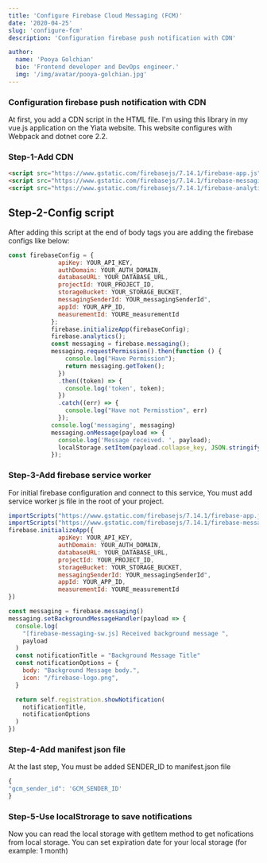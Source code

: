 ```yaml
---
title: 'Configure Firebase Cloud Messaging (FCM)'
date: '2020-04-25'
slug: 'configure-fcm'
description: 'Configuration firebase push notification with CDN'

author:
  name: 'Pooya Golchian'
  bio: 'Frontend developer and DevOps engineer.'
  img: '/img/avatar/pooya-golchian.jpg'
---
```


### Configuration firebase push notification with CDN

At first, you add a CDN script in the HTML file. I'm using this library in my vue.js application on the Yiata website.
This website configures with Webpack and dotnet core 2.2.

### Step-1-Add CDN

```html
<script src="https://www.gstatic.com/firebasejs/7.14.1/firebase-app.js"></script>
<script src="https://www.gstatic.com/firebasejs/7.14.1/firebase-messaging.js"></script>
<script src="https://www.gstatic.com/firebasejs/7.14.1/firebase-analytics.js"></script>
```

## Step-2-Config script

After adding this script at the end of body tags you are adding the firebase configs like below:

```javascript
const firebaseConfig = {
              apiKey: YOUR_API_KEY,
              authDomain: YOUR_AUTH_DOMAIN,
              databaseURL: YOUR_DATABASE_URL,
              projectId: YOUR_PROJECT_ID,
              storageBucket: YOUR_STORAGE_BUCKET,
              messagingSenderId: YOUR_messagingSenderId",
              appId: YOUR_APP_ID,
              measurementId: YOURE_measurementId
            };
            firebase.initializeApp(firebaseConfig);
            firebase.analytics();
            const messaging = firebase.messaging();
            messaging.requestPermission().then(function () {
                console.log("Have Permission");
                return messaging.getToken();
              })
              .then((token) => {
                console.log('token', token);
              })
              .catch((err) => {
                console.log("Have not Permisstion", err)
              });
            console.log('messaging', messaging)
            messaging.onMessage(payload => {
              console.log('Message received. ', payload);
              localStorage.setItem(payload.collapse_key, JSON.stringify(payload.notification));
            });
```

### Step-3-Add firebase service worker

For initial firebase configuration and connect to this service, You must add service worker js file in the root of your project.

```javascript
importScripts("https://www.gstatic.com/firebasejs/7.14.1/firebase-app.js")
importScripts("https://www.gstatic.com/firebasejs/7.14.1/firebase-messaging.js")
firebase.initializeApp({
              apiKey: YOUR_API_KEY,
              authDomain: YOUR_AUTH_DOMAIN,
              databaseURL: YOUR_DATABASE_URL,
              projectId: YOUR_PROJECT_ID,
              storageBucket: YOUR_STORAGE_BUCKET,
              messagingSenderId: YOUR_messagingSenderId",
              appId: YOUR_APP_ID,
              measurementId: YOURE_measurementId
})

const messaging = firebase.messaging()
messaging.setBackgroundMessageHandler(payload => {
  console.log(
    "[firebase-messaging-sw.js] Received background message ",
    payload
  )
  const notificationTitle = "Background Message Title"
  const notificationOptions = {
    body: "Background Message body.",
    icon: "/firebase-logo.png",
  }

  return self.registration.showNotification(
    notificationTitle,
    notificationOptions
  )
})
```

### Step-4-Add manifest json file

At the last step, You must be added SENDER_ID to manifest.json file

```javascript
{
"gcm_sender_id": 'GCM_SENDER_ID'
}

```

### Step-5-Use localStrorage to save notifications

Now you can read the local storage with getItem method to get nofications from local storage. You can set expiration date for your local storage (for example: 1 month)

